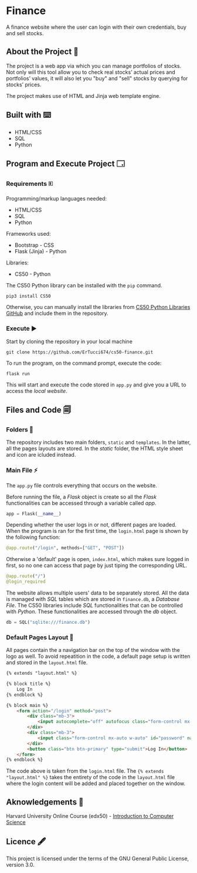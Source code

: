 # Finance
A finance website where the user can login with their own credentials, buy and sell stocks.

## About the Project 📖
The project is a web app via which you can manage portfolios of stocks. Not only will this tool allow you to check real stocks’ actual prices and portfolios’ values, it will also let you "buy" and "sell" stocks by querying for stocks’ prices.

The project makes use of HTML and Jinja web template engine.

## Built with ⌨️
+ HTML/CSS
+ SQL
+ Python

## Program and Execute Project 🗔
### Requirements 🗉
Programming/markup languages needed:
+ HTML/CSS
+ SQL
+ Python

Frameworks used:
+ Bootstrap - CSS
+ Flask (Jinja) - Python

Libraries:
+ CS50 - Python

The CS50 Python library can be installed with the `pip` command.

```
pip3 install CS50
```

Otherwise, you can manually install the libraries from [CS50 Python Libraries GitHub](https://github.com/cs50/python-cs50) and include them in the repository.

### Execute ▶️
Start by cloning the repository in your local machine
```
git clone https://github.com/ErTucci674/cs50-finance.git
```

To run the program, on the command prompt, execute the code:
```
flask run
```

This will start and execute the code stored in `app.py` and give you a URL to access the _local website_.

## Files and Code 🗐
### Folders 📁
The repository includes two main folders, `static` and `templates`. In the latter, all the pages layouts are stored. In the _static_ folder, the HTML style sheet and icon are icluded instead.

### Main File ⚡
The `app.py` file controls everything that occurs on the website.

Before running the file, a _Flask_ object is create so all the _Flask_ functionalities can be accessed through a variable called _app_.

```python
app = Flask(__name__)
```

Depending whether the user logs in or not, different pages are loaded. When the program is ran for the first time, the `login.html` page is shown by the following function:

```python
@app.route("/login", methods=["GET", "POST"])
```

Otherwise a 'default' page is open, `index.html`, which makes sure logged in first, so no one can access that page by just tiping the corresponding URL.

```python
@app.route("/")
@login_required
```

The website allows multiple users' data to be separately stored. All the data is managed with _SQL_ tables which are stored in `finance.db`, a _Database File_. The CS50 libraries include _SQL_ functionalities that can be controlled with _Python_. These functionalities are accessed through the _db_ object.

```python
db = SQL("sqlite:///finance.db")
```

### Default Pages Layout 📄
All pages contain the a navigation bar on the top of the window with the logo as well. To avoid repeatition in the code, a default page setup is written and stored in the `layout.html` file.

```html
{% extends "layout.html" %}

{% block title %}
    Log In
{% endblock %}

{% block main %}
    <form action="/login" method="post">
        <div class="mb-3">
            <input autocomplete="off" autofocus class="form-control mx-auto w-auto" id="username" name="username" placeholder="Username" type="text">
        </div>
        <div class="mb-3">
            <input class="form-control mx-auto w-auto" id="password" name="password" placeholder="Password" type="password">
        </div>
        <button class="btn btn-primary" type="submit">Log In</button>
    </form>
{% endblock %}
```

The code above is taken from the `login.html` file. The `{% extends "layout.html" %}` takes the entirety of the code in the `layout.html` file where the login content will be added and placed together on the window.

## Aknowledgements 🤝
Harvard University Online Course (edx50) - [Introduction to Computer Science](https://www.edx.org/learn/computer-science/harvard-university-cs50-s-introduction-to-computer-science)

## Licence 🖋️
This project is licensed under the terms of the GNU General Public License, version 3.0.
